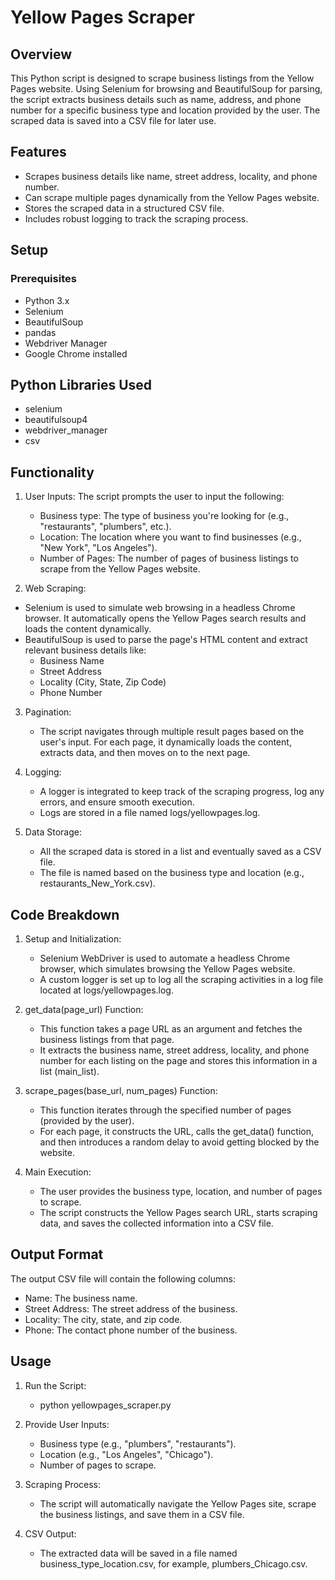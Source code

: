 # Yellow Pages Scraper
## Overview
This Python script is designed to scrape business listings from the Yellow Pages website. Using Selenium for browsing and BeautifulSoup for parsing, the script extracts business details such as name, address, and phone number for a specific business type and location provided by the user. The scraped data is saved into a CSV file for later use.

## Features
- Scrapes business details like name, street address, locality, and phone number.
- Can scrape multiple pages dynamically from the Yellow Pages website.
- Stores the scraped data in a structured CSV file.
- Includes robust logging to track the scraping process.

## Setup
### Prerequisites
- Python 3.x
- Selenium
- BeautifulSoup
- pandas
- Webdriver Manager
- Google Chrome installed

## Python Libraries Used
- selenium
- beautifulsoup4
- webdriver_manager
- csv

## Functionality
1. User Inputs: The script prompts the user to input the following:
   - Business type: The type of business you're looking for (e.g., "restaurants", "plumbers", etc.).
   - Location: The location where you want to find businesses (e.g., "New York", "Los Angeles").
   - Number of Pages: The number of pages of business listings to scrape from the Yellow Pages website.

2. Web Scraping:
  - Selenium is used to simulate web browsing in a headless Chrome browser. It automatically opens the Yellow Pages search results and loads the content dynamically.
  - BeautifulSoup is used to parse the page's HTML content and extract relevant business details like:
       - Business Name
       - Street Address
       - Locality (City, State, Zip Code)
       - Phone Number

3. Pagination:
   - The script navigates through multiple result pages based on the user's input. For each page, it dynamically loads the content, extracts data, and then moves on to the next page.

4. Logging:
   - A logger is integrated to keep track of the scraping progress, log any errors, and ensure smooth execution.
   - Logs are stored in a file named logs/yellowpages.log.
  
5. Data Storage:
   - All the scraped data is stored in a list and eventually saved as a CSV file.
   - The file is named based on the business type and location (e.g., restaurants_New_York.csv).
  
## Code Breakdown
1. Setup and Initialization:
   - Selenium WebDriver is used to automate a headless Chrome browser, which simulates browsing the Yellow Pages website.
   - A custom logger is set up to log all the scraping activities in a log file located at logs/yellowpages.log.

2. get_data(page_url) Function:
   - This function takes a page URL as an argument and fetches the business listings from that page.
   - It extracts the business name, street address, locality, and phone number for each listing on the page and stores this information in a list (main_list).
  
3. scrape_pages(base_url, num_pages) Function:
   - This function iterates through the specified number of pages (provided by the user).
   - For each page, it constructs the URL, calls the get_data() function, and then introduces a random delay to avoid getting blocked by the website.
  
4. Main Execution:
   - The user provides the business type, location, and number of pages to scrape.
   - The script constructs the Yellow Pages search URL, starts scraping data, and saves the collected information into a CSV file.

## Output Format
The output CSV file will contain the following columns:
   - Name: The business name.
   - Street Address: The street address of the business.
   - Locality: The city, state, and zip code.
   - Phone: The contact phone number of the business.

## Usage
1. Run the Script:
    - python yellowpages_scraper.py

2. Provide User Inputs:
   - Business type (e.g., "plumbers", "restaurants").
   - Location (e.g., "Los Angeles", "Chicago").
   - Number of pages to scrape.

3. Scraping Process:
   - The script will automatically navigate the Yellow Pages site, scrape the business listings, and save them in a CSV file.

4. CSV Output:
   - The extracted data will be saved in a file named business_type_location.csv, for example, plumbers_Chicago.csv.


